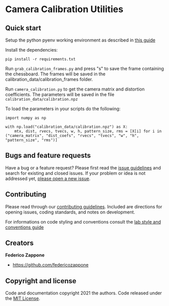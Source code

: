 # Camera Calibration Utilities

## Quick start

Setup the python pyenv working environment as described in [this guide](https://github.com/csermac/environment)

Install the dependencies:

```pip install -r requirements.txt```

Run ```grab_calibration_frames.py``` and press "s" to save the frame containing the chessboard.
The frames will be saved in the calibration_data/calibration_frames folder.

Run ```camera_calibration.py``` to get the camera matrix and distortion coefficients.
The parameters will be saved in the file ```calibration_data/calibration.npz```

To load the parameters in your scripts do the following:

```
import numpy as np

with np.load("calibration_data/calibration.npz") as X:
    mtx, dist, rvecs, tvecs, w, h, pattern_size, rms = [X[i] for i in ("camera_matrix", "dist_coefs", "rvecs", "tvecs", "w", "h", "pattern_size", "rms")]

```

## Bugs and feature requests

Have a bug or a feature request? Please first read the [issue guidelines](https://github.com/csermac/camera_calibration/blob/main/CONTRIBUTING.md) and search for existing and closed issues. If your problem or idea is not addressed yet, [please open a new issue](https://github.com/csermac/camera_calibration/issues/new).

## Contributing

Please read through our [contributing guidelines](https://github.com/csermac/camera_calibration/blob/main/CONTRIBUTING.md). Included are directions for opening issues, coding standards, and notes on development.

For informations on code styling and conventions consult the [lab style and conventions guide](https://github.com/csermac/conventions)

## Creators

**Federico Zappone**

- <https://github.com/federicozappone>

## Copyright and license

Code and documentation copyright 2021 the authors. Code released under the [MIT License](https://github.com/csermac/camera_calibration/blob/master/LICENSE.md).
